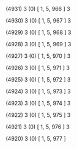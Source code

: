 (4931) 3 (0) [ 1, 5, 966 ] 3 


(4930) 3 (0) [ 1, 5, 967 ] 3 


(4929) 3 (0) [ 1, 5, 968 ] 3 


(4928) 3 (0) [ 1, 5, 969 ] 3 


(4927) 3 (0) [ 1, 5, 970 ] 3 


(4926) 3 (0) [ 1, 5, 971 ] 3 


(4925) 3 (0) [ 1, 5, 972 ] 3 


(4924) 3 (0) [ 1, 5, 973 ] 3 


(4923) 3 (0) [ 1, 5, 974 ] 3 


(4922) 3 (0) [ 1, 5, 975 ] 3 


(4921) 3 (0) [ 1, 5, 976 ] 3 


(4920) 3 (0) [ 1, 5, 977 ]  

